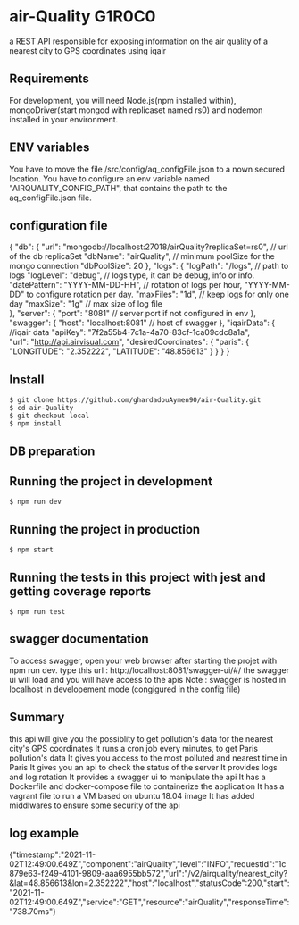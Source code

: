 # air-Quality G1R0C0
a REST API responsible for exposing information on the air quality of a nearest city to GPS coordinates using iqair 

## Requirements

For development, you will need Node.js(npm installed within), mongoDriver(start mongod with replicaset named rs0) and nodemon installed in your environment.

## ENV variables
You have to move the file /src/config/aq_configFile.json to a nown secured location.
You have to configure an env variable named "AIRQUALITY_CONFIG_PATH", that contains the path to the aq_configFile.json file.

## configuration file
{
    "db": {
        "url": "mongodb://localhost:27018/airQuality?replicaSet=rs0",   // url of the db replicaSet
        "dbName": "airQuality",                                         // minimum poolSize for the mongo connection
        "dbPoolSize": 20
    },
    "logs": {
        "logPath": "/logs",                                             // path to logs
        "logLevel": "debug",                                            // logs type, it can be debug, info or info.
        "datePattern": "YYYY-MM-DD-HH",                                 // rotation of logs per hour, "YYYY-MM-DD" to configure rotation per day.
        "maxFiles": "1d",                                               // keep logs for only one day
        "maxSize": "1g"                                                 // max size of log file       
    },
    "server": {
        "port": "8081"                                                  // server port if not configured in env
    },
    "swagger": {
        "host": "localhost:8081"                                        // host of swagger
    },
    "iqairData": {                                                      //iqair data
        "apiKey": "7f2a55b4-7c1a-4a70-83cf-1ca09cdc8a1a",                
        "url": "http://api.airvisual.com",
        "desiredCoordinates": {
            "paris": {
                "LONGITUDE": "2.352222",
                "LATITUDE": "48.856613"
            }
        }
    }
}


## Install

    $ git clone https://github.com/ghardadouAymen90/air-Quality.git
    $ cd air-Quality
    $ git checkout local
    $ npm install

## DB preparation 


## Running the project in development

    $ npm run dev

## Running the project in production

    $ npm start

## Running the tests in this project with jest and getting coverage reports

    $ npm run test

## swagger documentation

To access swagger, open your web browser after starting the projet with npm run dev.
type this url : http://localhost:8081/swagger-ui/#/
the swagger ui will load and you will have access to the apis
Note : swagger is hosted in localhost in developement mode (congigured in the config file)

## Summary
this api will give you the possiblity to get pollution's data for the nearest city's GPS coordinates
It runs a cron job every minutes, to get Paris pollution's data
It gives you access to the most polluted and nearest time in Paris
It gives you an api to check the status of the server
It provides logs and log rotation
It provides a swagger ui to manipulate the api
It has a Dockerfile and docker-compose file to containerize the application
It has a vagrant file to run a VM based on ubuntu 18.04 image
It has added middlwares to ensure some security of the api

## log example
{"timestamp":"2021-11-02T12:49:00.649Z","component":"airQuality","level":"INFO","requestId":"1c879e63-f249-4101-9809-aaa6955bb572","url":"/v2/airquality/nearest_city?&lat=48.856613&lon=2.352222","host":"localhost","statusCode":200,"start":"2021-11-02T12:49:00.649Z","service":"GET","resource":"airQuality","responseTime":"738.70ms"}
